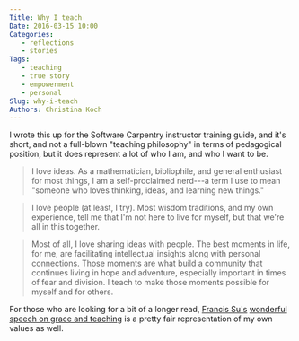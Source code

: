 ```yaml
---
Title: Why I teach
Date: 2016-03-15 10:00
Categories: 
   - reflections
   - stories
Tags: 
   - teaching
   - true story
   - empowerment
   - personal
Slug: why-i-teach
Authors: Christina Koch
---
```


I wrote this up for the Software Carpentry instructor training guide, 
and it's short, and not a full-blown "teaching philosophy" in terms of 
pedagogical position, but it does represent a lot of who I am, and who 
I want to be.  

> I love ideas. As a mathematician, bibliophile, and general enthusiast
for most things, I am a self-proclaimed nerd---a term I use to mean
"someone who loves thinking, ideas, and learning new things."

> I love people (at least, I try). Most wisdom traditions, and my own
experience, tell me that I'm not here to live for myself, but that we're
all in this together.

> Most of all, I love sharing ideas with people. The best moments in life,
for me, are facilitating intellectual insights along with personal
connections. Those moments are what build a community that continues
living in hope and adventure, especially important in times of fear and
division. I teach to make those moments possible for myself and for
others. 

For those who are looking for a bit of a longer read, [Francis Su's](https://www.math.hmc.edu/~su/)
[wonderful speech on grace and teaching](http://mathyawp.blogspot.com/2013/01/the-lesson-of-grace-in-teaching.html) is 
a pretty fair representation of my own values as well.  
